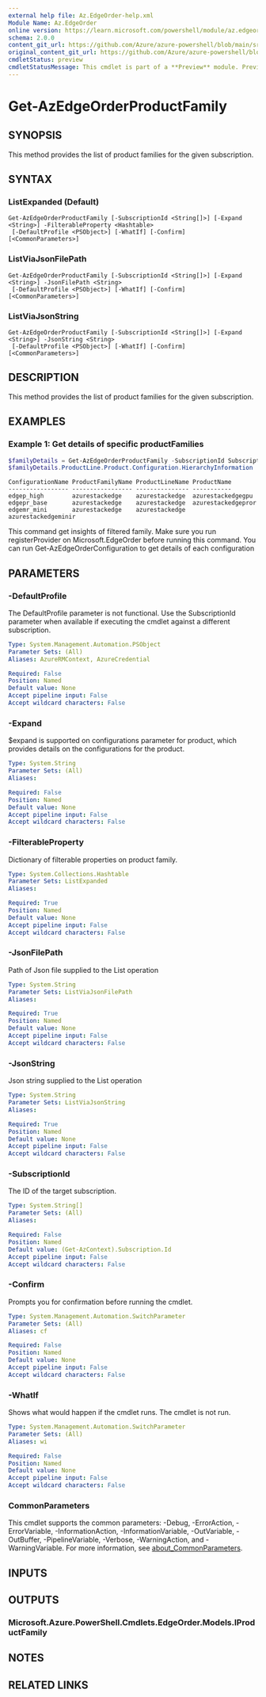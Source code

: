 ```yaml
---
external help file: Az.EdgeOrder-help.xml
Module Name: Az.EdgeOrder
online version: https://learn.microsoft.com/powershell/module/az.edgeorder/get-azedgeorderproductfamily
schema: 2.0.0
content_git_url: https://github.com/Azure/azure-powershell/blob/main/src/EdgeOrder/EdgeOrder/help/Get-AzEdgeOrderProductFamily.md
original_content_git_url: https://github.com/Azure/azure-powershell/blob/main/src/EdgeOrder/EdgeOrder/help/Get-AzEdgeOrderProductFamily.md
cmdletStatus: preview
cmdletStatusMessage: This cmdlet is part of a **Preview** module. Preview versions aren't recommended for use in production environments. For more information, see https://aka.ms/azps-refstatus.
---
```


# Get-AzEdgeOrderProductFamily

## SYNOPSIS
This method provides the list of product families for the given subscription.

## SYNTAX

### ListExpanded (Default)
```
Get-AzEdgeOrderProductFamily [-SubscriptionId <String[]>] [-Expand <String>] -FilterableProperty <Hashtable>
 [-DefaultProfile <PSObject>] [-WhatIf] [-Confirm] [<CommonParameters>]
```

### ListViaJsonFilePath
```
Get-AzEdgeOrderProductFamily [-SubscriptionId <String[]>] [-Expand <String>] -JsonFilePath <String>
 [-DefaultProfile <PSObject>] [-WhatIf] [-Confirm] [<CommonParameters>]
```

### ListViaJsonString
```
Get-AzEdgeOrderProductFamily [-SubscriptionId <String[]>] [-Expand <String>] -JsonString <String>
 [-DefaultProfile <PSObject>] [-WhatIf] [-Confirm] [<CommonParameters>]
```

## DESCRIPTION
This method provides the list of product families for the given subscription.

## EXAMPLES

### Example 1: Get details of specific productFamilies
```powershell
$familyDetails = Get-AzEdgeOrderProductFamily -SubscriptionId SubscriptionId -FilterableProperty  @{"azurestackedge"=@($filterableProperty)} -Expand "configurations"
$familyDetails.ProductLine.Product.Configuration.HierarchyInformation
```

```output
ConfigurationName ProductFamilyName ProductLineName ProductName
----------------- ----------------- --------------- -----------
edgep_high        azurestackedge    azurestackedge  azurestackedgegpu
edgepr_base       azurestackedge    azurestackedge  azurestackedgepror
edgemr_mini       azurestackedge    azurestackedge  azurestackedgeminir
```

This command get insights of filtered family.
Make sure you run registerProvider on Microsoft.EdgeOrder before running this command.
You can run Get-AzEdgeOrderConfiguration to get details of each configuration

## PARAMETERS

### -DefaultProfile
The DefaultProfile parameter is not functional.
Use the SubscriptionId parameter when available if executing the cmdlet against a different subscription.

```yaml
Type: System.Management.Automation.PSObject
Parameter Sets: (All)
Aliases: AzureRMContext, AzureCredential

Required: False
Position: Named
Default value: None
Accept pipeline input: False
Accept wildcard characters: False
```

### -Expand
$expand is supported on configurations parameter for product, which provides details on the configurations for the product.

```yaml
Type: System.String
Parameter Sets: (All)
Aliases:

Required: False
Position: Named
Default value: None
Accept pipeline input: False
Accept wildcard characters: False
```

### -FilterableProperty
Dictionary of filterable properties on product family.

```yaml
Type: System.Collections.Hashtable
Parameter Sets: ListExpanded
Aliases:

Required: True
Position: Named
Default value: None
Accept pipeline input: False
Accept wildcard characters: False
```

### -JsonFilePath
Path of Json file supplied to the List operation

```yaml
Type: System.String
Parameter Sets: ListViaJsonFilePath
Aliases:

Required: True
Position: Named
Default value: None
Accept pipeline input: False
Accept wildcard characters: False
```

### -JsonString
Json string supplied to the List operation

```yaml
Type: System.String
Parameter Sets: ListViaJsonString
Aliases:

Required: True
Position: Named
Default value: None
Accept pipeline input: False
Accept wildcard characters: False
```

### -SubscriptionId
The ID of the target subscription.

```yaml
Type: System.String[]
Parameter Sets: (All)
Aliases:

Required: False
Position: Named
Default value: (Get-AzContext).Subscription.Id
Accept pipeline input: False
Accept wildcard characters: False
```

### -Confirm
Prompts you for confirmation before running the cmdlet.

```yaml
Type: System.Management.Automation.SwitchParameter
Parameter Sets: (All)
Aliases: cf

Required: False
Position: Named
Default value: None
Accept pipeline input: False
Accept wildcard characters: False
```

### -WhatIf
Shows what would happen if the cmdlet runs.
The cmdlet is not run.

```yaml
Type: System.Management.Automation.SwitchParameter
Parameter Sets: (All)
Aliases: wi

Required: False
Position: Named
Default value: None
Accept pipeline input: False
Accept wildcard characters: False
```

### CommonParameters
This cmdlet supports the common parameters: -Debug, -ErrorAction, -ErrorVariable, -InformationAction, -InformationVariable, -OutVariable, -OutBuffer, -PipelineVariable, -Verbose, -WarningAction, and -WarningVariable. For more information, see [about_CommonParameters](http://go.microsoft.com/fwlink/?LinkID=113216).

## INPUTS

## OUTPUTS

### Microsoft.Azure.PowerShell.Cmdlets.EdgeOrder.Models.IProductFamily

## NOTES

## RELATED LINKS
